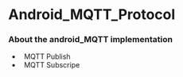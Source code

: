 # Android_MQTT_Protocol
### About the android_MQTT implementation
*   MQTT Publish
*   MQTT Subscripe
